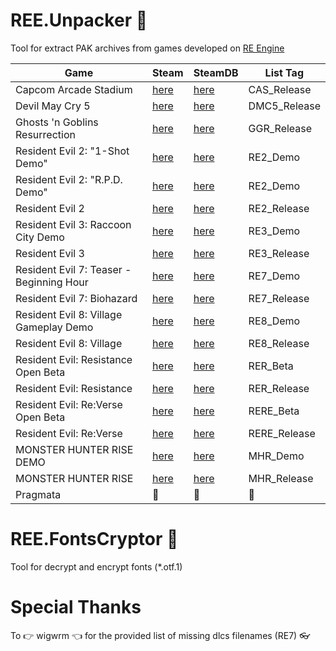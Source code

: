 # REE.Unpacker :see_no_evil:
Tool for extract PAK archives from games developed on [RE Engine](https://en.wikipedia.org/wiki/RE_Engine)

| Game   | Steam   | SteamDB   | List Tag   |
|---      |---    |---    |---    |
| Capcom Arcade Stadium | [here](https://store.steampowered.com/app/1515950) | [here](https://steamdb.info/app/1515950) | CAS_Release
| Devil May Cry 5 | [here](https://store.steampowered.com/app/601150) | [here](https://steamdb.info/app/601150) | DMC5_Release
| Ghosts 'n Goblins Resurrection | [here](https://store.steampowered.com/app/1375400) | [here](https://steamdb.info/app/1375400) | GGR_Release
| Resident Evil 2: "1-Shot Demo" | [here](https://store.steampowered.com/app/961440) | [here](https://steamdb.info/app/961440) | RE2_Demo
| Resident Evil 2: "R.P.D. Demo" | [here](https://store.steampowered.com/app/1168280) | [here](https://steamdb.info/app/1168280) | RE2_Demo
| Resident Evil 2 | [here](https://store.steampowered.com/app/883710) | [here](https://steamdb.info/app/883710) | RE2_Release
| Resident Evil 3: Raccoon City Demo | [here](https://store.steampowered.com/app/1173690) | [here](https://steamdb.info/app/1173690) | RE3_Demo
| Resident Evil 3 | [here](https://store.steampowered.com/app/883710) | [here](https://steamdb.info/app/883710) | RE3_Release
| Resident Evil 7: Teaser - Beginning Hour | [here](https://store.steampowered.com/app/530620) | [here](https://steamdb.info/app/530620) | RE7_Demo
| Resident Evil 7: Biohazard | [here](https://store.steampowered.com/app/418370) | [here](https://steamdb.info/app/418370) | RE7_Release
| Resident Evil 8: Village Gameplay Demo | [here](https://store.steampowered.com/app/1541780) | [here](https://steamdb.info/app/1541780) | RE8_Demo
| Resident Evil 8: Village | [here](https://store.steampowered.com/app/1196590) | [here](https://steamdb.info/app/1196590) | RE8_Release
| Resident Evil: Resistance Open Beta | [here](https://store.steampowered.com/app/1173710) | [here](https://steamdb.info/app/1173710) | RER_Beta
| Resident Evil: Resistance | [here](https://store.steampowered.com/app/952070) | [here](https://steamdb.info/app/952070) | RER_Release
| Resident Evil: Re:Verse Open Beta | [here](https://store.steampowered.com/app/1541760) | [here](https://steamdb.info/app/1541760) | RERE_Beta
| Resident Evil: Re:Verse | [here](https://store.steampowered.com/app/1236300) | [here](https://steamdb.info/app/1236300) | RERE_Release
| MONSTER HUNTER RISE DEMO | [here](https://store.steampowered.com/app/1641480) | [here](https://steamdb.info/app/1641480) | MHR_Demo
| MONSTER HUNTER RISE | [here](https://store.steampowered.com/app/1446780) | [here](https://steamdb.info/app/1446780) | MHR_Release
| Pragmata | 👀 | 👀| 👀

# REE.FontsCryptor :see_no_evil:
Tool for decrypt and encrypt fonts (*.otf.1)

# Special Thanks
To :point_right: wigwrm :point_left: for the provided list of missing dlcs filenames (RE7) :eyeglasses: